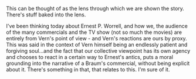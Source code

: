 This can be thought of as the lens through which we are shown the story.  There's stuff baked into the lens.


I've been thinking today about Ernest P. Worrell, and how we, the audience of the many commercials and the TV show (not so much the movies) are entirely from Vern's point of view - and Vern's reactions are ours by proxy.  This was said in the context of Vern himself being an endlessly patient and forgiving soul...and the fact that our collective viewpoint has its own agency and chooses to react in a certain way to Ernest's antics, puts a moral grounding into the narrative of a Braum's commercial, without being explicit about it.  There's something in that, that relates to this.  I'm sure of it.

